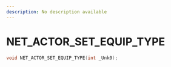 ```yaml
---
description: No description available 
---
```


# NET_ACTOR_SET_EQUIP_TYPE

```cpp
void NET_ACTOR_SET_EQUIP_TYPE(int _Unk0);
```
